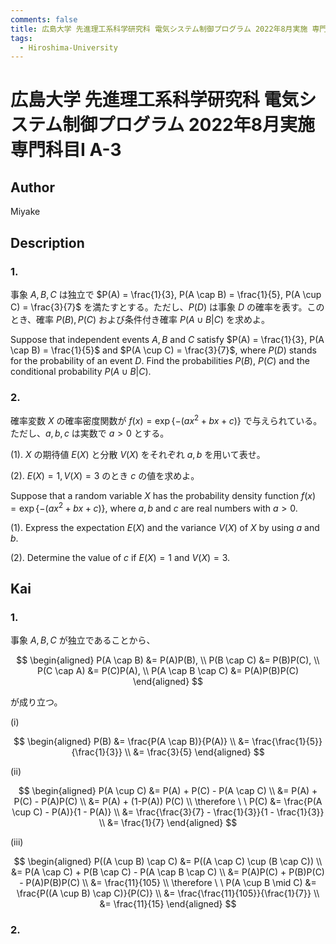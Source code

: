 ```yaml
---
comments: false
title: 広島大学 先進理工系科学研究科 電気システム制御プログラム 2022年8月実施 専門科目I A-3
tags:
  - Hiroshima-University
---
```

# 広島大学 先進理工系科学研究科 電気システム制御プログラム 2022年8月実施 専門科目I A-3

## **Author**
Miyake

## **Description**
### 1.
事象 $A, B, C$ は独立で $P(A) = \frac{1}{3}, P(A \cap B) = \frac{1}{5}, P(A \cup C) = \frac{3}{7}$ を満たすとする。ただし、$P(D)$ は事象 $D$ の確率を表す。このとき、確率 $P(B), P(C)$ および条件付き確率 $P(A \cup B | C)$ を求めよ。

Suppose that independent events $A, B$ and $C$ satisfy $P(A) = \frac{1}{3}, P(A \cap B) = \frac{1}{5}$ and $P(A \cup C) = \frac{3}{7}$, where $P(D)$ stands for the probability of an event $D$. Find the probabilities $P(B)$, $P(C)$ and the conditional probability $P(A \cup B | C)$.

### 2.
確率変数 $X$ の確率密度関数が $f(x) = \exp\{-(ax^2 + bx + c)\}$ で与えられている。ただし、$a, b, c$ は実数で $a > 0$ とする。

(1). $X$ の期待値 $E(X)$ と分散 $V(X)$ をそれぞれ $a, b$ を用いて表せ。

(2). $E(X) = 1, V(X) = 3$ のとき $c$ の値を求めよ。

Suppose that a random variable $X$ has the probability density function $f(x) = \exp\{-(ax^2 + bx + c)\}$, where $a, b$ and $c$ are real numbers with $a > 0$.

(1). Express the expectation $E(X)$ and the variance $V(X)$ of $X$ by using $a$ and $b$.

(2). Determine the value of $c$ if $E(X) = 1$ and $V(X) = 3$.

## **Kai**
### 1.
事象 $A,B,C$ が独立であることから、

$$
  \begin{aligned}
  P(A \cap B) &= P(A)P(B),
  \\
  P(B \cap C) &= P(B)P(C),
  \\
  P(C \cap A) &= P(C)P(A),
  \\
  P(A \cap B \cap C) &= P(A)P(B)P(C)
  \end{aligned}
$$

が成り立つ。

(i)

$$
  \begin{aligned}
  P(B)
  &= \frac{P(A \cap B)}{P(A)}
  \\
  &= \frac{\frac{1}{5}}{\frac{1}{3}}
  \\
  &= \frac{3}{5}
  \end{aligned}
$$

(ii)

$$
  \begin{aligned}
  P(A \cup C)
  &= P(A) + P(C) - P(A \cap C)
  \\
  &= P(A) + P(C) - P(A)P(C)
  \\
  &= P(A) + (1-P(A)) P(C)
  \\
  \therefore \ \ 
  P(C)
  &= \frac{P(A \cup C) - P(A)}{1 - P(A)}
  \\
  &= \frac{\frac{3}{7} - \frac{1}{3}}{1 - \frac{1}{3}}
  \\
  &= \frac{1}{7}
  \end{aligned}
$$

(iii)

$$
  \begin{aligned}
  P((A \cup B) \cap C)
  &= P((A \cap C) \cup (B \cap C))
  \\
  &= P(A \cap C) + P(B \cap C) - P(A \cap B \cap C)
  \\
  &= P(A)P(C) + P(B)P(C) - P(A)P(B)P(C)
  \\
  &= \frac{11}{105}
  \\
  \therefore \ \ 
  P(A \cup B \mid C)
  &= \frac{P((A \cup B) \cap C)}{P(C)}
  \\
  &= \frac{\frac{11}{105}}{\frac{1}{7}}
  \\
  &= \frac{11}{15}
  \end{aligned}
$$

### 2.